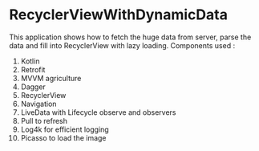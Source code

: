 # RecyclerViewWithDynamicData
This application shows how to fetch the huge data from server, parse the data and fill into RecyclerView with lazy loading.
Components used :
1. Kotlin
2. Retrofit
3. MVVM agriculture
4. Dagger
5. RecyclerView
6. Navigation
7. LiveData with Lifecycle observe and observers
8. Pull to refresh
9. Log4k for efficient logging
10. Picasso to load the image
